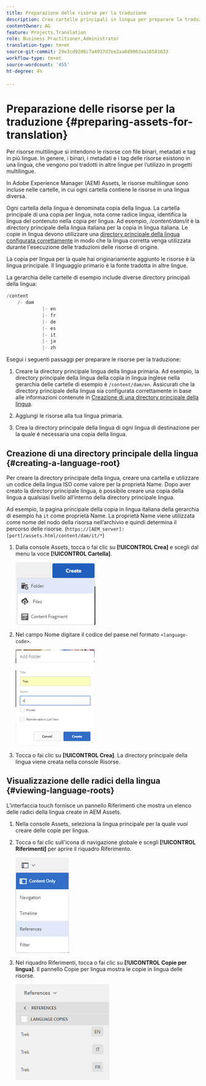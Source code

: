 ```yaml
---
title: Preparazione delle risorse per la traduzione
description: Crea cartelle principali in lingua per preparare la traduzione di risorse multilingue.
contentOwner: AG
feature: Projects,Translation
role: Business Practitioner,Administrator
translation-type: tm+mt
source-git-commit: 29e3cd92d6c7a4917d7ee2aa8d9963aa16581633
workflow-type: tm+mt
source-wordcount: '455'
ht-degree: 4%

---
```



# Preparazione delle risorse per la traduzione {#preparing-assets-for-translation}

Per risorse multilingue si intendono le risorse con file binari, metadati e tag in più lingue. In genere, i binari, i metadati e i tag delle risorse esistono in una lingua, che vengono poi tradotti in altre lingue per l’utilizzo in progetti multilingue.

In Adobe Experience Manager (AEM) Assets, le risorse multilingue sono incluse nelle cartelle, in cui ogni cartella contiene le risorse in una lingua diversa.

Ogni cartella della lingua è denominata copia della lingua. La cartella principale di una copia per lingua, nota come radice lingua, identifica la lingua del contenuto nella copia per lingua. Ad esempio, */content/dam/it* è la directory principale della lingua italiana per la copia in lingua italiana. Le copie in lingua devono utilizzare una [directory principale della lingua configurata correttamente](preparing-assets-for-translation.md#creating-a-language-root) in modo che la lingua corretta venga utilizzata durante l&#39;esecuzione delle traduzioni delle risorse di origine.

La copia per lingua per la quale hai originariamente aggiunto le risorse è la lingua principale. Il linguaggio primario è la fonte tradotta in altre lingue.

La gerarchia delle cartelle di esempio include diverse directory principali della lingua:

```java
/content
    /- dam
             |- en
             |- fr
             |- de
             |- es
             |- it
             |- ja
             |- zh
```

Esegui i seguenti passaggi per preparare le risorse per la traduzione:

1. Creare la directory principale lingua della lingua primaria. Ad esempio, la directory principale della lingua della copia in lingua inglese nella gerarchia delle cartelle di esempio è `/content/dam/en`. Assicurati che la directory principale della lingua sia configurata correttamente in base alle informazioni contenute in [Creazione di una directory principale della lingua](preparing-assets-for-translation.md#creating-a-language-root).

1. Aggiungi le risorse alla tua lingua primaria.
1. Crea la directory principale della lingua di ogni lingua di destinazione per la quale è necessaria una copia della lingua.

## Creazione di una directory principale della lingua {#creating-a-language-root}

Per creare la directory principale della lingua, creare una cartella e utilizzare un codice della lingua ISO come valore per la proprietà Name. Dopo aver creato la directory principale lingua, è possibile creare una copia della lingua a qualsiasi livello all’interno della directory principale lingua.

Ad esempio, la pagina principale della copia in lingua italiana della gerarchia di esempio ha `it` come proprietà Name. La proprietà Name viene utilizzata come nome del nodo della risorsa nell’archivio e quindi determina il percorso delle risorse. (`https://[AEM_server]:[port]/assets.html/content/dam/it/*`)

1. Dalla console Assets, tocca o fai clic su **[!UICONTROL Crea]** e scegli dal menu la voce **[!UICONTROL Cartella]**.

   ![chlimage_1-120](assets/chlimage_1-120.png)

1. Nel campo Nome digitare il codice del paese nel formato `<language-code>`.

   ![chlimage_1-121](assets/chlimage_1-121.png)

1. Tocca o fai clic su **[!UICONTROL Crea]**. La directory principale della lingua viene creata nella console Risorse.

## Visualizzazione delle radici della lingua {#viewing-language-roots}

L’interfaccia touch fornisce un pannello Riferimenti che mostra un elenco delle radici della lingua create in AEM Assets.

1. Nella console Assets, seleziona la lingua principale per la quale vuoi creare delle copie per lingua.
1. Tocca o fai clic sull&#39;icona di navigazione globale e scegli **[!UICONTROL Riferimenti]** per aprire il riquadro Riferimento.

   ![chlimage_1-122](assets/chlimage_1-122.png)

1. Nel riquadro Riferimenti, tocca o fai clic su **[!UICONTROL Copie per lingua]**. Il pannello Copie per lingua mostra le copie in lingua delle risorse.

   ![chlimage_1-123](assets/chlimage_1-123.png)

